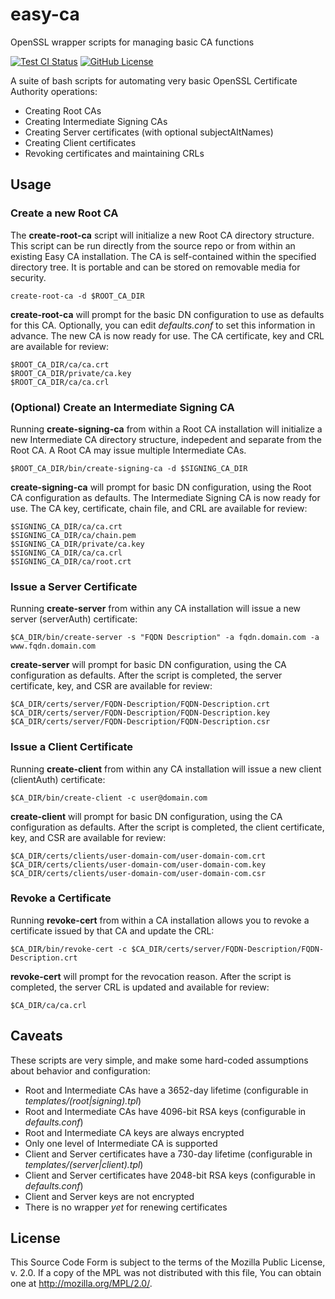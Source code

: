 # easy-ca
OpenSSL wrapper scripts for managing basic CA functions

[![Test CI Status](https://travis-ci.org/cgzones/easy-ca.svg?branch=develop)](https://travis-ci.org/cgzones/easy-ca)
[![GitHub License](https://img.shields.io/badge/License-MPL%202.0-brightgreen.svg)](https://raw.githubusercontent.com/cgzones/easy-ca/master/LICENSE)


A suite of bash scripts for automating very basic OpenSSL Certificate Authority operations:
* Creating Root CAs
* Creating Intermediate Signing CAs
* Creating Server certificates (with optional subjectAltNames)
* Creating Client certificates
* Revoking certificates and maintaining CRLs



## Usage

### Create a new Root CA

The **create-root-ca** script will initialize a new Root CA directory structure. This script can be run directly from the source repo or from within an existing Easy CA installation. The CA is self-contained within the specified directory tree. It is portable and can be stored on removable media for security.

```
create-root-ca -d $ROOT_CA_DIR
```

**create-root-ca** will prompt for the basic DN configuration to use as defaults for this CA. Optionally, you can edit *defaults.conf* to set this information in advance. The new CA is now ready for use. The CA certificate, key and CRL are available for review:

```
$ROOT_CA_DIR/ca/ca.crt
$ROOT_CA_DIR/private/ca.key
$ROOT_CA_DIR/ca/ca.crl
```



### (Optional) Create an Intermediate Signing CA

Running **create-signing-ca** from within a Root CA installation will initialize a new Intermediate CA directory structure, indepedent and separate from the Root CA. A Root CA may issue multiple Intermediate CAs.

```
$ROOT_CA_DIR/bin/create-signing-ca -d $SIGNING_CA_DIR
```

**create-signing-ca** will prompt for basic DN configuration, using the Root CA configuration as defaults. The Intermediate Signing CA is now ready for use. The CA key, certificate, chain file, and CRL are available for review:

```
$SIGNING_CA_DIR/ca/ca.crt
$SIGNING_CA_DIR/ca/chain.pem
$SIGNING_CA_DIR/private/ca.key
$SIGNING_CA_DIR/ca/ca.crl
$SIGNING_CA_DIR/ca/root.crt
```



### Issue a Server Certificate

Running **create-server** from within any CA installation will issue a new server (serverAuth) certificate:

```
$CA_DIR/bin/create-server -s "FQDN Description" -a fqdn.domain.com -a www.fqdn.domain.com
```

**create-server** will prompt for basic DN configuration, using the CA configuration as defaults. After the script is completed, the server certificate, key, and CSR are available for review:

```
$CA_DIR/certs/server/FQDN-Description/FQDN-Description.crt
$CA_DIR/certs/server/FQDN-Description/FQDN-Description.key
$CA_DIR/certs/server/FQDN-Description/FQDN-Description.csr
```



### Issue a Client Certificate

Running **create-client** from within any CA installation will issue a new client (clientAuth) certificate:

```
$CA_DIR/bin/create-client -c user@domain.com
```

**create-client** will prompt for basic DN configuration, using the CA configuration as defaults. After the script is completed, the client certificate, key, and CSR are available for review:

```
$CA_DIR/certs/clients/user-domain-com/user-domain-com.crt
$CA_DIR/certs/clients/user-domain-com/user-domain-com.key
$CA_DIR/certs/clients/user-domain-com/user-domain-com.csr
```



### Revoke a Certificate

Running **revoke-cert** from within a CA installation allows you to revoke a certificate issued by that CA and update the CRL:

```
$CA_DIR/bin/revoke-cert -c $CA_DIR/certs/server/FQDN-Description/FQDN-Description.crt
```

**revoke-cert** will prompt for the revocation reason. After the script is completed, the server CRL is updated and available for review:

```
$CA_DIR/ca/ca.crl
```



## Caveats

These scripts are very simple, and make some hard-coded assumptions about behavior and configuration:
* Root and Intermediate CAs have a 3652-day lifetime (configurable in *templates/(root|signing).tpl*)
* Root and Intermediate CAs have 4096-bit RSA keys (configurable in *defaults.conf*)
* Root and Intermediate CA keys are always encrypted
* Only one level of Intermediate CA is supported
* Client and Server certificates have a 730-day lifetime (configurable in *templates/(server|client).tpl*)
* Client and Server certificates have 2048-bit RSA keys (configurable in *defaults.conf*)
* Client and Server keys are not encrypted
* There is no wrapper *yet* for renewing certificates



## License

This Source Code Form is subject to the terms of the Mozilla Public
License, v. 2.0. If a copy of the MPL was not distributed with this
file, You can obtain one at http://mozilla.org/MPL/2.0/.
